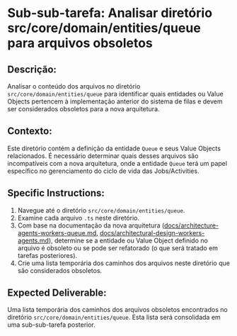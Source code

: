 # Sub-sub-tarefa: Analisar diretório src/core/domain/entities/queue para arquivos obsoletos

## Descrição:

Analisar o conteúdo dos arquivos no diretório `src/core/domain/entities/queue` para identificar quais entidades ou Value Objects pertencem à implementação anterior do sistema de filas e devem ser considerados obsoletos para a nova arquitetura.

## Contexto:

Este diretório contém a definição da entidade `Queue` e seus Value Objects relacionados. É necessário determinar quais desses arquivos são incompatíveis com a nova arquitetura, onde a entidade `Queue` terá um papel específico no gerenciamento do ciclo de vida das Jobs/Activities.

## Specific Instructions:

1.  Navegue até o diretório `src/core/domain/entities/queue`.
2.  Examine cada arquivo `.ts` neste diretório.
3.  Com base na documentação da nova arquitetura ([docs/architecture-agents-workers-queue.md](docs/architecture-agents-workers-queue.md), [docs/architectural-design-workers-agents.md](docs/architectural-design-workers-agents.md)), determine se a entidade ou Value Object definido no arquivo é obsoleto ou se pode ser refatorado (o que será tratado em tarefas posteriores).
4.  Crie uma lista temporária dos caminhos dos arquivos neste diretório que são considerados obsoletos.

## Expected Deliverable:

Uma lista temporária dos caminhos dos arquivos obsoletos encontrados no diretório `src/core/domain/entities/queue`. Esta lista será consolidada em uma sub-sub-tarefa posterior.